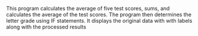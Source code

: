 This program calculates the average of five test scores,
sums, and calculates the average of the test scores.
The program then determines the letter grade using IF statements.
It displays the original data with with labels along with
the processed results
